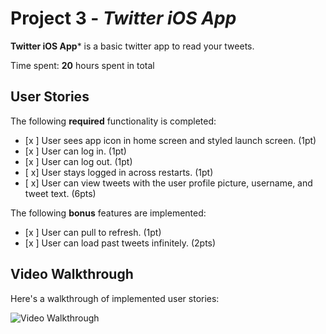 # Project 3 - *Twitter iOS App*

**Twitter iOS App*** is a basic twitter app to read your tweets.

Time spent: **20** hours spent in total

## User Stories

The following **required** functionality is completed:

- [x ] User sees app icon in home screen and styled launch screen. (1pt)
- [x ] User can log in. (1pt)
- [x ] User can log out. (1pt)
- [ x] User stays logged in across restarts. (1pt)
- [ x] User can view tweets with the user profile picture, username, and tweet text. (6pts)

The following **bonus** features are implemented:

- [x ] User can pull to refresh. (1pt)
- [x ] User can load past tweets infinitely. (2pts)

## Video Walkthrough

Here's a walkthrough of implemented user stories:

<img src='http://g.recordit.co/atUTMl5ny6.gif' title='Video Walkthrough' width='' alt='Video Walkthrough' />


